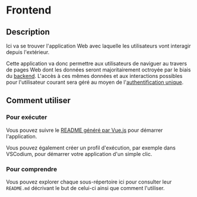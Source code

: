 # Frontend

## Description

Ici va se trouver l'application Web avec laquelle les utilisateurs vont interagir depuis l'extérieur.

Cette application va donc permettre aux utilisateurs de naviguer au travers de pages Web dont les données seront majoritairement octroyée par le biais du [backend](../backend).
L'accès à ces mêmes données et aux interactions possibles pour l'utilisateur courant sera géré au moyen de l'[authentification unique](../sso).

## Comment utiliser

### Pour exécuter

Vous pouvez suivre le [README généré par Vue.js](./app/README.md) pour démarrer l'application.

Vous pouvez également créer un profil d'exécution, par exemple dans VSCodium, pour démarrer votre application d'un simple clic.

### Pour comprendre

Vous pouvez explorer chaque sous-répertoire ici pour consulter leur `README.md` décrivant le but de celui-ci ainsi que comment l'utiliser.
